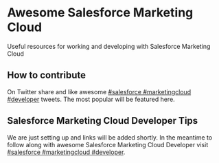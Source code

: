 # Awesome Salesforce Marketing Cloud
Useful resources for working and developing with Salesforce Marketing Cloud

## How to contribute

On Twitter share and like awesome [#salesforce #marketingcloud #developer](https://twitter.com/search?q=%23salesforce%20%23marketingcloud%20%23developer) tweets. The most popular will be featured here.

## Salesforce Marketing Cloud Developer Tips

We are just setting up and links will be added shortly. In the meantime to follow along with awesome Salesforce Marketing Cloud Developer visit [#salesforce #marketingcloud #developer](https://twitter.com/search?q=%23salesforce%20%23marketingcloud%20%23developer).
